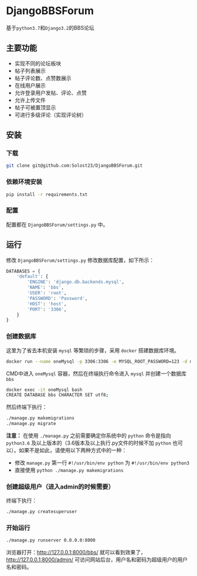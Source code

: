# DjangoBBSForum
基于`python3.7`和`Django3.2`的BBS论坛
## 主要功能
- 实现不同的论坛板块
- 帖子列表展示
- 帖子评论数、点赞数展示
- 在线用户展示
- 允许登录用户发帖、评论、点赞
- 允许上传文件
- 帖子可被置顶显示
- 可进行多级评论（实现评论树）
## 安装
### 下载
```bash
git clone git@github.com:Solost23/DjangoBBSForum.git
```
    
### 依赖环境安装
```bash
pip install -r requirements.txt
```
    
### 配置
配置都在 `DjangoBBSForum/settings.py` 中。
## 运行
修改 `DjangoBBSForum/settings.py` 修改数据库配置，如下所示：
```python
DATABASES = {
    'default': {
        'ENGINE': 'django.db.backends.mysql',
        'NAME': 'bbs',
        'USER': 'root',
        'PASSWORD': 'Password',
        'HOST': 'host',
        'PORT': '3306',
    }
}
```
    
### 创建数据库
这里为了省去本机安装 `mysql` 等繁琐的步骤，采用 `docker` 搭建数据库环境。
```bash
docker run --name oneMysql -p 3306:3306 -e MYSQL_ROOT_PASSWORD=123 -d mysql:5.7
```
    

CMD中进入 `oneMysql` 容器，然后在终端执行命令进入 `mysql` 并创建一个数据库 `bbs`
```bash
docker exec -it oneMysql bash
CREATE DATABASE bbs CHARACTER SET utf8;
```

然后终端下执行：
```bash
./manage.py makemigrations
./manage.py migrate
```
 
**注意：** 在使用 `./manage.py` 之前需要确定你系统中的 `python` 命令是指向 `python3.6` 及以上版本的（3.6版本及以上执行.py文件的时候不加 `python` 也可以）。如果不是如此，请使用以下两种方式中的一种：
- 修改 `manage.py` 第一行 `#!/usr/bin/env python` 为 `#!/usr/bin/env python3`
- 直接使用 `python ./manage.py makemigrations` 
    
### 创建超级用户（进入admin的时候需要）
终端下执行：
```bash
./manage.py createsuperuser
```

### 开始运行
```bash
./manage.py runserver 0.0.0.0:8000
```
    

浏览器打开：http://127.0.0.1:8000/bbs/ 就可以看到效果了，http://127.0.0.1:8000/admin/ 可访问网站后台，用户名和密码为超级用户的用户名和密码。


